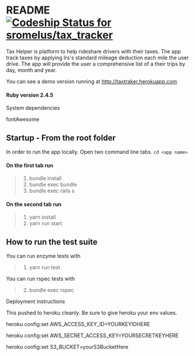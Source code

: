 # README [![Codeship Status for sromelus/tax_tracker](https://app.codeship.com/projects/42548430-519e-0137-a957-1698be22a756/status?branch=master)](https://app.codeship.com/projects/340131)

Tax Helper is platform to help rideshare drivers with their taxes. The app track taxes by applying Irs's standard mileage deduction
each mile the user drive. The app will provide the user a comprehensive list of a their trips by day, month and year.

You can see a demo version running at http://taxtraker.herokuapp.com

####  Ruby version 2.4.5

System dependencies

fontAwesome

## Startup - From the root folder
In order to run the app locally. Open two command line tabs.
`cd <app name>`

#### On the first tab run
>1. bundle install
>2. bundle exec bundle
>2. bundle exec rails s

#### On the second tab run
>1. yarn install
>1. yarn run start

## How to run the test suite

You can run enzyme tests with

> 1. yarn run test

You can run rspec tests with

> 2. bundle exec rspec

Deployment instructions

This pushed to heroku cleanly. Be sure to give heroku your env values.

heroku config:set AWS_ACCESS_KEY_ID=YOURKEYIDHERE

heroku config:set AWS_SECRET_ACCESS_KEY=YOURSECRETKEYHERE

heroku config:set S3_BUCKET=yourS3BucketHere
